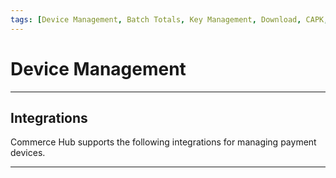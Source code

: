 ```yaml
---
tags: [Device Management, Batch Totals, Key Management, Download, CAPK, API Reference]
---
```


# Device Management

---

## Integrations

Commerce Hub supports the following integrations for managing payment devices.

<!-- type: row -->

<!-- type: card
title: CAPK Data
description: Manage the authentication of EMV payment cards, ensuring their validation during transaction.
link: ?path=docs/In-Person/Device_Management/CAPK.md
-->

<!-- type: card
title: Batch Download
description: Retrieve end-of-day batch totals for transaction processed through Commerce Hub.
link: 
-->

<!-- type: card
title: Key Management
description: To achieve PCI DSS compliance by implementing a crypto system that manages the secure creation, exchange, distribution, storage and use of cryptographic keys. 
link: 
-->

<!-- type: row-end -->

---
